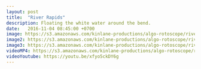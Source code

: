 ```yaml
---
layout: post
title:  "River Rapids"
description: Floating the white water around the bend.
date:   2016-11-04 08:45:00 +0700
image: https://s3.amazonaws.com/kinlane-productions/algo-rotoscope/riverrapids/riverrapids-still.jpg
image2: https://s3.amazonaws.com/kinlane-productions/algo-rotoscope/riverrapids/riverrapids-still-1200.png
image3: https://s3.amazonaws.com/kinlane-productions/algo-rotoscope/riverrapids/riverrapids-still-600.png
videoMP4: https://s3.amazonaws.com/kinlane-productions/algo-rotoscope/riverrapids/riverrapids-publish-540.mp4
videoYoutube: https://youtu.be/xfyo5ckDY6g
---
```

